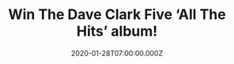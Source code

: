 ---
campaign-uuid: "c-b981521e-30b2-4653-adae-d5b0d2cf8fbb"
type: "Competition"
category: "Music"
date: "2020-01-28T07:00:00.000Z"
end-date: "2020-02-28T23:59:00.000Z"
disable-form: false
is_promoted: false
has_entry_page: true
title: "Win The Dave Clark Five ‘All The Hits’ album!"
competition-description: "<p>The Dave Clark Five’s own unique brand of music sold\
  \ in excess of one hundred million records during their career. “All The Hits” is\
  \ the definitive collection of their biggest selling tracks including “Glad All\
  \ Over”, “Bits & Pieces” and “Do You Love Me”. We are giving you the chance of wining\
  \ this amazing cd.</p>\n<p>Click below for a chance to win.</p>\n"
hero-header: "Win The Dave Clark Five ‘All The Hits’ album!"
terms-confirmation: "N/A"
banner-img: "https://assets.expresslyapp.com/asset-85cb1e77-81ae-4c15-9468-3f46832b1b9e.jpg"
logo-left-href: "aaa.nme.com"
logo-left-image: "https://assets.expresslyapp.com/asset-10953888-0637-403c-ae90-c0d1f26838a8.jpg"
logo-left-title: "NME AAA"
bg-image-hero: "https://assets.expresslyapp.com/asset-f63fb2df-f949-42d7-95df-6c2fa88d4618.jpg"
bg-image-first: "https://assets.expresslyapp.com/asset-ccb31e8d-3cab-4ad0-8399-0eb5adc8ee96.jpg"
section1-content: "<p>This new UK release will be available in a 1CD Digipack with\
  \ 32 page booklet and 2LP Gatefold Sleeve on 180g Black LP featuring fully remastered\
  \ audio, including all of the biggest DC5 hits in the UK. It will also be available\
  \ digitally for purchase and streaming.\_</p>\n<p>The Dave Clark Five were the first\
  \ English group to tour the United States, spearheading the British Invasion. During\
  \ their first two years in the US they scored no less than fifteen consecutive Top\
  \ Twenty hits, more than anyone except The Beatles. They took the world by storm\
  \ and helped change the rock scene, blasting hit after hit over the world’s radio\
  \ airwaves.</p>\n<p>Enter below and it could be yours!</p>\n"
entry-title: "Win The Dave Clark Five ‘All The Hits’ album!"
entry-content: "<p>Enter the draw to win The Dave Clark Five ‘All The Hits’ album\
  \ by completing the form below before 23:59 on the 28th of February 2020.</p>\n"
has-winner: true
winner-title: "CONGRATULATIONS to Nigel G. who won The Dave Clark Five ‘All The Hits’\
  \ album!"
winner-banner: "https://assets.expresslyapp.com/asset-c8d463a3-ebae-4696-a18d-254e9a716936.jpg"
prize-description: "The Dave Clark Five ‘All The Hits’ album!"
special-conditions: "Multiple entries are allowed up to one every day.\r\nThis competition\
  \ is also available on: https://club.expressly.io/competitions/dave-clark-five-all-the-hits"
country-restrictions:
- "GB"
---